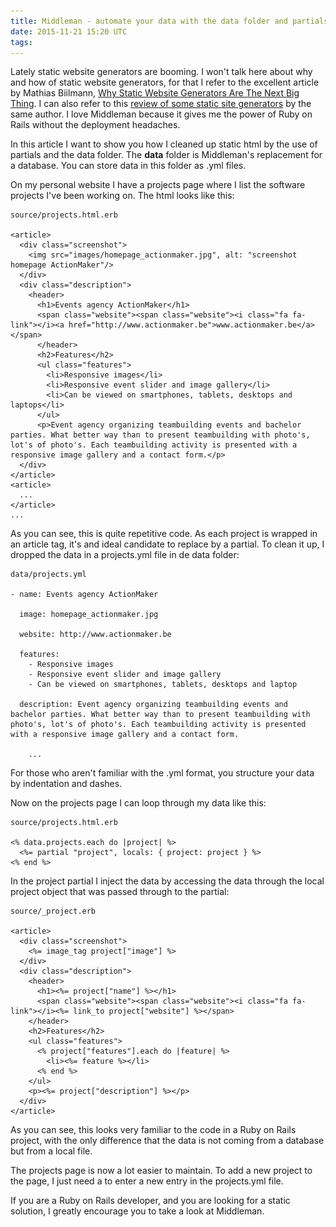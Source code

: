 ```yaml
---
title: Middleman - automate your data with the data folder and partials
date: 2015-11-21 15:20 UTC
tags:
---
```


Lately static website generators are booming. I won't talk here about why and how of static website generators, for that I refer to the excellent article by Mathias Biilmann, [Why Static Website Generators Are The Next Big Thing](http://www.smashingmagazine.com/2015/11/modern-static-website-generators-next-big-thing/). I can also refer to this [review of some static site generators](http://www.smashingmagazine.com/2015/11/static-website-generators-jekyll-middleman-roots-hugo-review/) by the same author. I love Middleman because it gives me the power of Ruby on Rails without the deployment headaches.

In this article I want to show you how I cleaned up static html by the use of partials and the data folder. The **data** folder is Middleman's replacement for a database. You can store data in this folder as .yml files.

On my personal website I have a projects page where I list the software projects I've been working on. The html looks like this:

    source/projects.html.erb

    <article>
      <div class="screenshot">
        <img src="images/homepage_actionmaker.jpg", alt: "screenshot homepage ActionMaker"/>
      </div>
      <div class="description">
        <header>
          <h1>Events agency ActionMaker</h1>
          <span class="website"><span class="website"><i class="fa fa-link"></i><a href="http://www.actionmaker.be">www.actionmaker.be</a></span>
          </header>
          <h2>Features</h2>
          <ul class="features">
            <li>Responsive images</li>
            <li>Responsive event slider and image gallery</li>
            <li>Can be viewed on smartphones, tablets, desktops and laptops</li>
          </ul>
          <p>Event agency organizing teambuilding events and bachelor parties. What better way than to present teambuilding with photo's, lot's of photo's. Each teambuilding activity is presented with a responsive image gallery and a contact form.</p>
      </div>
    </article>
    <article>
      ...
    </article>
    ...

As you can see, this is quite repetitive code. As each project is wrapped in an article tag, it's and ideal candidate to replace by a partial. To clean it up, I dropped the data in a projects.yml file in de data folder:

    data/projects.yml

    - name: Events agency ActionMaker

      image: homepage_actionmaker.jpg

      website: http://www.actionmaker.be 

      features:
        - Responsive images
        - Responsive event slider and image gallery
        - Can be viewed on smartphones, tablets, desktops and laptop

      description: Event agency organizing teambuilding events and bachelor parties. What better way than to present teambuilding with photo's, lot's of photo's. Each teambuilding activity is presented with a responsive image gallery and a contact form.
        
        ...

For those who aren't familiar with the .yml format, you structure your data by indentation and dashes.

Now on the projects page I can loop through my data like this:

    source/projects.html.erb

    <% data.projects.each do |project| %>
      <%= partial "project", locals: { project: project } %>
    <% end %>

In the project partial I inject the data by accessing the data through the local project object that was passed through to the partial:

    source/_project.erb

    <article>
      <div class="screenshot">
        <%= image_tag project["image"] %>
      </div>
      <div class="description">
        <header>
          <h1><%= project["name"] %></h1>
          <span class="website"><span class="website"><i class="fa fa-link"></i><%= link_to project["website"] %></span>
        </header>
        <h2>Features</h2>
        <ul class="features">
          <% project["features"].each do |feature| %>
            <li><%= feature %></li>
          <% end %>
        </ul>
        <p><%= project["description"] %></p>
      </div>
    </article>
    
As you can see, this looks very familiar to the code in a Ruby on Rails project, with the only difference that the data is not coming from a database but from a local file.

The projects page is now a lot easier to maintain. To add a new project to the page, I just need a to enter a new entry in the projects.yml file.

If you are a Ruby on Rails developer, and you are looking for a static solution, I greatly encourage you to take a look at Middleman.


